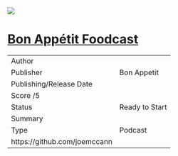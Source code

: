 <img src="https://assets.bonappetit.com/photos/5ae0db56026131045b4160b6/16:9/w_1280%2Cc_limit/foodcast.gif" class="page-cover-image" />

# [Bon Appétit Foodcast](https://www.notion.so/7ac3c25e5ef44874aef1835aeb45c1ac)

<table><tbody><tr class="odd"><td>Author</td><td></td></tr><tr class="even"><td>Publisher</td><td><span class="selected-value select-value-color-yellow">Bon Appetit</span></td></tr><tr class="odd"><td>Publishing/Release Date</td><td></td></tr><tr class="even"><td>Score /5</td><td></td></tr><tr class="odd"><td>Status</td><td><span class="selected-value select-value-color-yellow">Ready to Start</span></td></tr><tr class="even"><td>Summary</td><td></td></tr><tr class="odd"><td>Type</td><td><span class="selected-value select-value-color-default">Podcast</span></td></tr><tr class="even"><td>https://github.com/joemccann</td><td></td></tr></tbody></table>
